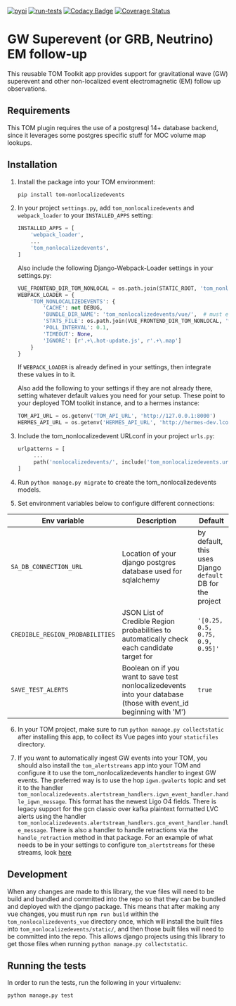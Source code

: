 [![pypi](https://img.shields.io/pypi/v/tom-nonlocalizedevents.svg)](https://pypi.python.org/pypi/tom-nonlocalizedevents)
[![run-tests](https://github.com/TOMToolkit/tom_nonlocalizedevents/actions/workflows/run-tests.yml/badge.svg)](https://github.com/TOMToolkit/tom_nonlocalizedevents/actions/workflows/run-tests.yml)
[![Codacy Badge](https://app.codacy.com/project/badge/Grade/cbcf7ce565d8450f86fff863ef061ff9)](https://www.codacy.com/gh/TOMToolkit/tom_nonlocalizedevents/dashboard?utm_source=github.com&amp;utm_medium=referral&amp;utm_content=TOMToolkit/tom_nonlocalizedevents&amp;utm_campaign=Badge_Grade)
[![Coverage Status](https://coveralls.io/repos/github/TOMToolkit/tom_nonlocalizedevents/badge.svg?branch=main)](https://coveralls.io/github/TOMToolkit/tom_nonlocalizedevents?branch=main)

# GW Superevent (or GRB, Neutrino) EM follow-up

This reusable TOM Toolkit app provides support for gravitational wave (GW) superevent
and other non-localized event electromagnetic (EM) follow up observations.  

## Requirements

This TOM plugin requires the use of a postgresql 14+ database backend, since it leverages some postgres specific stuff for MOC volume map lookups.

## Installation

1. Install the package into your TOM environment:
    ```bash
    pip install tom-nonlocalizedevents
   ```

2. In your project `settings.py`, add `tom_nonlocalizedevents` and `webpack_loader` to your `INSTALLED_APPS` setting:

    ```python
    INSTALLED_APPS = [
        'webpack_loader',
        ...
        'tom_nonlocalizedevents',
    ]
    ```
    
    Also include the following Django-Webpack-Loader settings in your settings.py:

    ```python
    VUE_FRONTEND_DIR_TOM_NONLOCAL = os.path.join(STATIC_ROOT, 'tom_nonlocalizedevents/vue')
    WEBPACK_LOADER = {
        'TOM_NONLOCALIZEDEVENTS': {
            'CACHE': not DEBUG,
            'BUNDLE_DIR_NAME': 'tom_nonlocalizedevents/vue/',  # must end with slash
            'STATS_FILE': os.path.join(VUE_FRONTEND_DIR_TOM_NONLOCAL, 'webpack-stats.json'),
            'POLL_INTERVAL': 0.1,
            'TIMEOUT': None,
            'IGNORE': [r'.+\.hot-update.js', r'.+\.map']
        }
    }
    ```

    If `WEBPACK_LOADER` is already defined in your settings, then integrate these values in to it.

    Also add the following to your settings if they are not already there, setting whatever default values you need for your setup. These point to your deployed TOM toolkit instance, and to a hermes instance:
    ```python
    TOM_API_URL = os.getenv('TOM_API_URL', 'http://127.0.0.1:8000')
    HERMES_API_URL = os.getenv('HERMES_API_URL', 'http://hermes-dev.lco.gtn')

    ```

3. Include the tom_nonlocalizedevent URLconf in your project `urls.py`:
   ```python
   urlpatterns = [
        ...
        path('nonlocalizedevents/', include('tom_nonlocalizedevents.urls', namespace='nonlocalizedevents')),
   ]
   ```

4. Run ``python manage.py migrate`` to create the tom_nonlocalizedevents models.

5. Set environment variables below to configure different connections:

| Env variable | Description | Default |
| ------------ | ----------- | ------- |
| `SA_DB_CONNECTION_URL` | Location of your django postgres database used for sqlalchemy | by default, this uses Django `default` DB for the project |
| `CREDIBLE_REGION_PROBABILITIES` | JSON List of Credible Region probabilities to automatically check each candidate target for | `'[0.25, 0.5, 0.75, 0.9, 0.95]'` |
| `SAVE_TEST_ALERTS` | Boolean on if you want to save test nonlocalizedevents into your database (those with event_id beginning with 'M') | `true` |

6. In your TOM project, make sure to run `python manage.py collectstatic` after installing this app, to collect its Vue pages into your `staticfiles` directory.

7. If you want to automatically ingest GW events into your TOM, you should also install the `tom_alertstreams` app into your TOM and configure it to use the tom_nonlocalizedevents handler to ingest GW events. The preferred way is to use the hop `igwn.gwalerts` topic and set it to the handler `tom_nonlocalizedevents.alertstream_handlers.igwn_event_handler.handle_igwn_message`. This format has the newest Ligo O4 fields. There is legacy support for the gcn classic over kafka plaintext formatted LVC alerts using the handler `tom_nonlocalizedevents.alertstream_handlers.gcn_event_handler.handle_message`. There is also a handler to handle retractions via the `handle_retraction` method in that package. For an example of what needs to be in your settings to configure `tom_alertstreams` for these streams, look [here](https://github.com/LCOGT/hermes/blob/dev/hermes_base/settings.py#L232)

## Development

When any changes are made to this library, the vue files will need to be build and bundled and committed into the repo so that they can be bundled and deployed with the django package. This means that after making any vue changes, you must run `npm run build` within the `tom_nonlocalizedevents_vue` directory once, which will install the built files into `tom_nonlocalizedevents/static/`, and then those built files will need to be committed into the repo. This allows django projects using this library to get those files when running `python manage.py collectstatic`.

## Running the tests

In order to run the tests, run the following in your virtualenv:

`python manage.py test`
